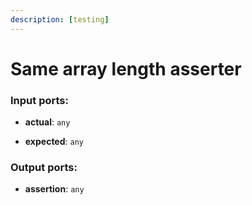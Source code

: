 ```yaml
---
description: [testing]
---
```


# Same array length asserter

### Input ports:

* __actual__: ` any `


* __expected__: ` any `

### Output ports:

* __assertion__: ` any `

